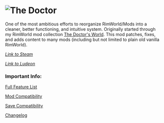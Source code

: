 ![The Doctor](https://i.imgur.com/eJ2Cm9s.png)  
========
One of the most ambitious efforts to reorganize RimWorld/Mods into a cleaner, better functioning, and intuitive system. Originally started through my RimWorld mod collection [The Doctor's World](https://steamcommunity.com/sharedfiles/filedetails/?id=1568763074). This mod patches, fixes, and adds content to many mods (including but not limited to plain old vanilla RimWorld).

_[Link to Steam](https://steamcommunity.com/sharedfiles/filedetails/?id=1568744597)_

_[Link to Ludeon](https://ludeon.com/forums/index.php?topic=47165.msg447416#msg447416)_

### Important Info:
[Full Feature List](https://github.com/DrZhivago1/DocWorld/wiki/1.-Content-Overview)

[Mod Compatibility](https://github.com/DrZhivago1/DocWorld/wiki/2.-Mod-Compatibility)  

[Save Compatibility](https://github.com/DrZhivago1/DocWorld/wiki/3.-Save-Compatibility)

[Changelog](https://github.com/DrZhivago1/DocWorld/wiki/4.-Changelog)
